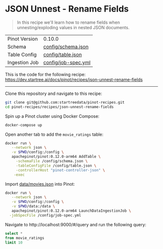 # JSON Unnest - Rename Fields

> In this recipe we'll learn how to rename fields when unnesting/exploding values in nested JSON documents.

<table>
  <tr>
    <td>Pinot Version</td>
    <td>0.10.0</td>
  </tr>
  <tr>
    <td>Schema</td>
    <td><a href="config/schema.json">config/schema.json</a></td>
  </tr>
    <tr>
    <td>Table Config</td>
    <td><a href="config/table.json">config/table.json</a></td>
  </tr>
      <tr>
    <td>Ingestion Job</td>
    <td><a href="config/job-spec.yml">config/job-spec.yml</a></td>
  </tr>
</table>

This is the code for the following recipe: https://dev.startree.ai/docs/pinot/recipes/json-unnest-rename-fields

***

Clone this repository and navigate to this recipe:

```bash
git clone git@github.com:startreedata/pinot-recipes.git
cd pinot-recipes/recipes/json-unnest-rename-fields
```

Spin up a Pinot cluster using Docker Compose:

```bash
docker-compose up
```

Open another tab to add the `movie_ratings` table:

```bash
docker run \
   --network json \
   -v $PWD/config:/config \
   apachepinot/pinot:0.12.0-arm64 AddTable \
     -schemaFile /config/schema.json \
     -tableConfigFile /config/table.json \
     -controllerHost "pinot-controller-json" \
    -exec
```

Import [data/movies.json](data/movies.json) into Pinot:

```bash
docker run \
   --network json \
   -v $PWD/config:/config \
   -v $PWD/data:/data \
   apachepinot/pinot:0.12.0-arm64 LaunchDataIngestionJob \
  -jobSpecFile /config/job-spec.yml
```

Navigate to http://localhost:9000/#/query and run the following query:

```sql
select * 
from movie_ratings 
limit 10
```
